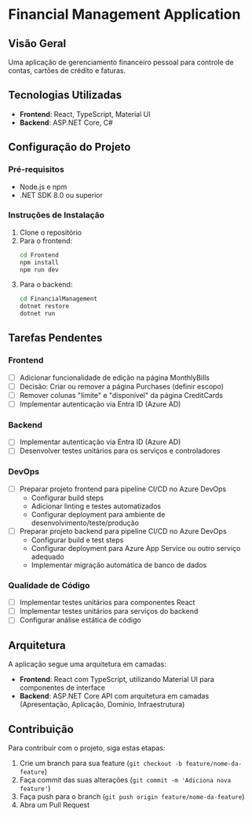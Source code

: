 # Financial Management Application

## Visão Geral
Uma aplicação de gerenciamento financeiro pessoal para controle de contas, cartões de crédito e faturas.

## Tecnologias Utilizadas
- **Frontend**: React, TypeScript, Material UI
- **Backend**: ASP.NET Core, C#

## Configuração do Projeto

### Pré-requisitos
- Node.js e npm
- .NET SDK 8.0 ou superior

### Instruções de Instalação
1. Clone o repositório
2. Para o frontend:
   ```bash
   cd Frontend
   npm install
   npm run dev
   ```
3. Para o backend:
   ```bash
   cd FinancialManagement
   dotnet restore
   dotnet run
   ```

## Tarefas Pendentes

### Frontend
- [ ] Adicionar funcionalidade de edição na página MonthlyBills
- [ ] Decisão: Criar ou remover a página Purchases (definir escopo)
- [ ] Remover colunas "limite" e "disponível" da página CreditCards
- [ ] Implementar autenticação via Entra ID (Azure AD)

### Backend
- [ ] Implementar autenticação via Entra ID (Azure AD)
- [ ] Desenvolver testes unitários para os serviços e controladores

### DevOps
- [ ] Preparar projeto frontend para pipeline CI/CD no Azure DevOps
  - Configurar build steps
  - Adicionar linting e testes automatizados
  - Configurar deployment para ambiente de desenvolvimento/teste/produção
- [ ] Preparar projeto backend para pipeline CI/CD no Azure DevOps
  - Configurar build e test steps
  - Configurar deployment para Azure App Service ou outro serviço adequado
  - Implementar migração automática de banco de dados

### Qualidade de Código
- [ ] Implementar testes unitários para componentes React
- [ ] Implementar testes unitários para serviços do backend
- [ ] Configurar análise estática de código

## Arquitetura

A aplicação segue uma arquitetura em camadas:

- **Frontend**: React com TypeScript, utilizando Material UI para componentes de interface
- **Backend**: ASP.NET Core API com arquitetura em camadas (Apresentação, Aplicação, Domínio, Infraestrutura)

## Contribuição
Para contribuir com o projeto, siga estas etapas:

1. Crie um branch para sua feature (`git checkout -b feature/nome-da-feature`)
2. Faça commit das suas alterações (`git commit -m 'Adiciona nova feature'`)
3. Faça push para o branch (`git push origin feature/nome-da-feature`)
4. Abra um Pull Request
